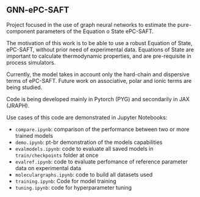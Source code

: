 ## GNN-ePC-SAFT

Project focused in the use of graph neural networks to estimate the pure-component parameters of the Equation o State ePC-SAFT.

The motivation of this work is to be able to use a robust Equation of State, ePC-SAFT, without prior need of experimental data. Equations of State are important to calculate thermodynamic properties, and are pre-requisite in process simulators.

Currently, the model takes in account only the hard-chain and dispersive terms of ePC-SAFT. Future work on associative, polar and ionic terms are being studied.

Code is being developed mainly in Pytorch (PYG) and secondarily in JAX (JRAPH).

Use cases of this code are demonstrated in Jupyter Notebooks:

- `compare.ipynb`: comparison of the performance between two or more trained models
- `demo.ipynb`: pt-br demonstration of the models capabilities
- `evalmodels.ipynb`: code to evaluate all saved models in `train/checkpoints` folder at once
- `evalref.ipynb`: code to evaluate perfomance of reference parameter data on experimental data
- `moleculargraphs.ipynb`: code to build all datasets used
- `training.ipynb`:  Code for model training
- `tuning.ipynb`: code for hyperparameter tuning



